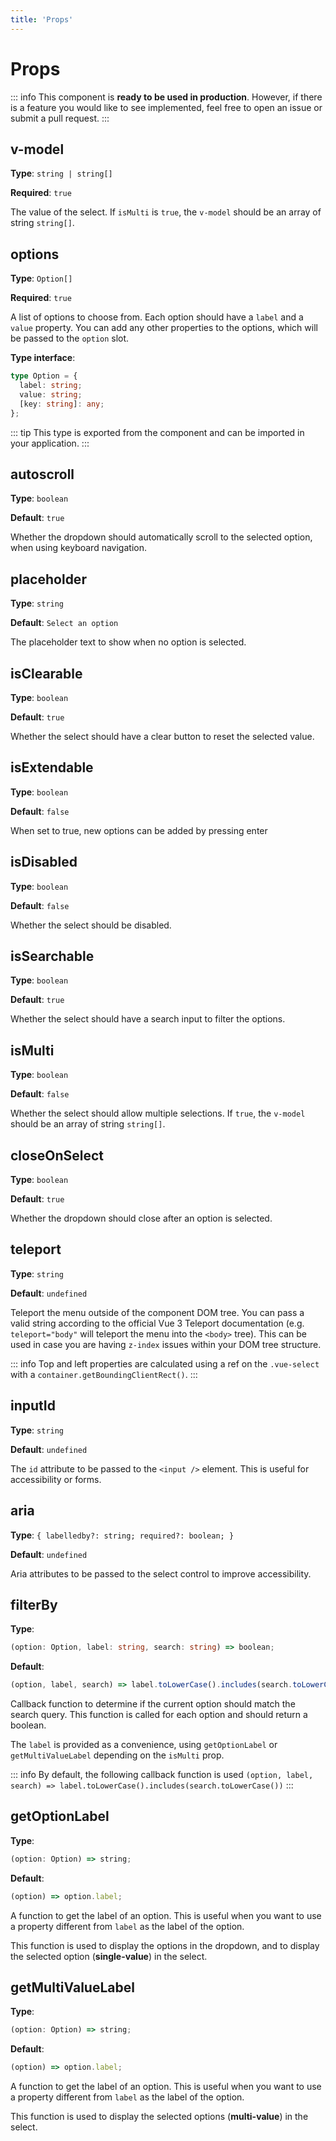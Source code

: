 ```yaml
---
title: 'Props'
---
```


# Props

::: info
This component is **ready to be used in production**. However, if there is a feature you would like to see implemented, feel free to open an issue or submit a pull request.
:::

## v-model

**Type**: `string | string[]`

**Required**: `true`

The value of the select. If `isMulti` is `true`, the `v-model` should be an array of string `string[]`.

## options

**Type**: `Option[]`

**Required**: `true`

A list of options to choose from. Each option should have a `label` and a `value` property. You can add any other properties to the options, which will be passed to the `option` slot.

**Type interface**:

```ts
type Option = {
  label: string;
  value: string;
  [key: string]: any;
};
```

::: tip
This type is exported from the component and can be imported in your application.
:::

## autoscroll

**Type**: `boolean`

**Default**: `true`

Whether the dropdown should automatically scroll to the selected option, when using keyboard navigation.

## placeholder

**Type**: `string`

**Default**: `Select an option`

The placeholder text to show when no option is selected.

## isClearable

**Type**: `boolean`

**Default**: `true`

Whether the select should have a clear button to reset the selected value.

## isExtendable

**Type**: `boolean`

**Default**: `false`

When set to true, new options can be added by pressing enter

## isDisabled

**Type**: `boolean`

**Default**: `false`

Whether the select should be disabled.

## isSearchable

**Type**: `boolean`

**Default**: `true`

Whether the select should have a search input to filter the options.

## isMulti

**Type**: `boolean`

**Default**: `false`

Whether the select should allow multiple selections. If `true`, the `v-model` should be an array of string `string[]`.

## closeOnSelect

**Type**: `boolean`

**Default**: `true`

Whether the dropdown should close after an option is selected.

## teleport

**Type**: `string`

**Default**: `undefined`

Teleport the menu outside of the component DOM tree. You can pass a valid string according to the official Vue 3 Teleport documentation (e.g. `teleport="body"` will teleport the menu into the `<body>` tree). This can be used in case you are having `z-index` issues within your DOM tree structure.

::: info
Top and left properties are calculated using a ref on the `.vue-select` with a `container.getBoundingClientRect()`.
:::

## inputId

**Type**: `string`

**Default**: `undefined`

The `id` attribute to be passed to the `<input />` element. This is useful for accessibility or forms.

## aria

**Type**: `{ labelledby?: string; required?: boolean; }`

**Default**: `undefined`

Aria attributes to be passed to the select control to improve accessibility.

## filterBy

**Type**:

```ts
(option: Option, label: string, search: string) => boolean;
```

**Default**:

```ts
(option, label, search) => label.toLowerCase().includes(search.toLowerCase());
```

Callback function to determine if the current option should match the search query. This function is called for each option and should return a boolean.

The `label` is provided as a convenience, using `getOptionLabel` or `getMultiValueLabel` depending on the `isMulti` prop.

::: info
By default, the following callback function is used `(option, label, search) => label.toLowerCase().includes(search.toLowerCase())`
:::

## getOptionLabel

**Type**:

```ts
(option: Option) => string;
```

**Default**:

```ts
(option) => option.label;
```

A function to get the label of an option. This is useful when you want to use a property different from `label` as the label of the option.

This function is used to display the options in the dropdown, and to display the selected option (**single-value**) in the select.

## getMultiValueLabel

**Type**:

```ts
(option: Option) => string;
```

**Default**:

```ts
(option) => option.label;
```

A function to get the label of an option. This is useful when you want to use a property different from `label` as the label of the option.

This function is used to display the selected options (**multi-value**) in the select.

